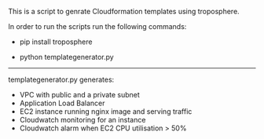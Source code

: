 This is a script to genrate Cloudformation templates using troposphere.

In order to run the scripts run the following commands:

- pip install troposphere

- python templategenerator.py

------------------------------


templategenerator.py generates:
- VPC with public and a private subnet
- Application Load Balancer
- EC2 instance running nginx image and serving traffic
- Cloudwatch monitoring for an instance 
- Cloudwatch alarm when EC2 CPU utilisation > 50%
